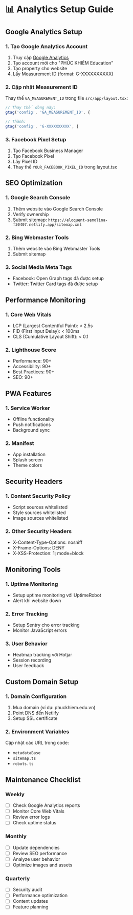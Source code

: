 # 📊 Analytics Setup Guide

## Google Analytics Setup

### 1. Tạo Google Analytics Account
1. Truy cập [Google Analytics](https://analytics.google.com/)
2. Tạo account mới cho "PHÚC KHIÊM Education"
3. Tạo property cho website
4. Lấy Measurement ID (format: G-XXXXXXXXXX)

### 2. Cập nhật Measurement ID
Thay thế `GA_MEASUREMENT_ID` trong file `src/app/layout.tsx`:

```typescript
// Thay thế dòng này:
gtag('config', 'GA_MEASUREMENT_ID', {

// Thành:
gtag('config', 'G-XXXXXXXXXX', {
```

### 3. Facebook Pixel Setup
1. Tạo Facebook Business Manager
2. Tạo Facebook Pixel
3. Lấy Pixel ID
4. Thay thế `YOUR_FACEBOOK_PIXEL_ID` trong layout.tsx

## SEO Optimization

### 1. Google Search Console
1. Thêm website vào Google Search Console
2. Verify ownership
3. Submit sitemap: `https://eloquent-semolina-f30407.netlify.app/sitemap.xml`

### 2. Bing Webmaster Tools
1. Thêm website vào Bing Webmaster Tools
2. Submit sitemap

### 3. Social Media Meta Tags
- Facebook: Open Graph tags đã được setup
- Twitter: Twitter Card tags đã được setup

## Performance Monitoring

### 1. Core Web Vitals
- LCP (Largest Contentful Paint): < 2.5s
- FID (First Input Delay): < 100ms
- CLS (Cumulative Layout Shift): < 0.1

### 2. Lighthouse Score
- Performance: 90+
- Accessibility: 90+
- Best Practices: 90+
- SEO: 90+

## PWA Features

### 1. Service Worker
- Offline functionality
- Push notifications
- Background sync

### 2. Manifest
- App installation
- Splash screen
- Theme colors

## Security Headers

### 1. Content Security Policy
- Script sources whitelisted
- Style sources whitelisted
- Image sources whitelisted

### 2. Other Security Headers
- X-Content-Type-Options: nosniff
- X-Frame-Options: DENY
- X-XSS-Protection: 1; mode=block

## Monitoring Tools

### 1. Uptime Monitoring
- Setup uptime monitoring với UptimeRobot
- Alert khi website down

### 2. Error Tracking
- Setup Sentry cho error tracking
- Monitor JavaScript errors

### 3. User Behavior
- Heatmap tracking với Hotjar
- Session recording
- User feedback

## Custom Domain Setup

### 1. Domain Configuration
1. Mua domain (ví dụ: phuckhiem.edu.vn)
2. Point DNS đến Netlify
3. Setup SSL certificate

### 2. Environment Variables
Cập nhật các URL trong code:
- `metadataBase`
- `sitemap.ts`
- `robots.ts`

## Maintenance Checklist

### Weekly
- [ ] Check Google Analytics reports
- [ ] Monitor Core Web Vitals
- [ ] Review error logs
- [ ] Check uptime status

### Monthly
- [ ] Update dependencies
- [ ] Review SEO performance
- [ ] Analyze user behavior
- [ ] Optimize images and assets

### Quarterly
- [ ] Security audit
- [ ] Performance optimization
- [ ] Content updates
- [ ] Feature planning 